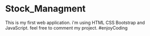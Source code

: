 # Stock_Managment
This is my first web application.
i'm using HTML CSS Bootstrap and JavaScript.
feel free to comment my project. 
#enjoyCoding
